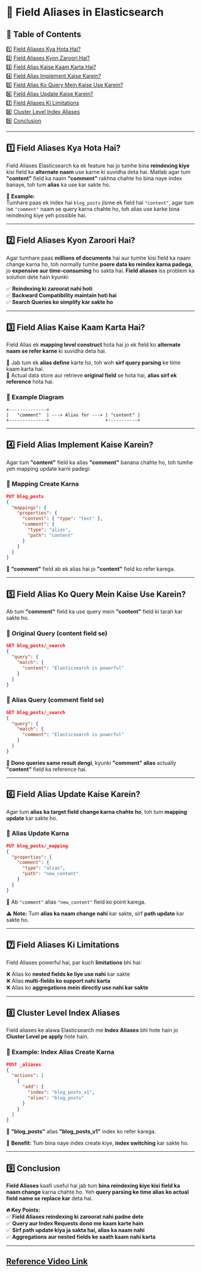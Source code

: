 # **📌 Field Aliases in Elasticsearch**  

## **📜 Table of Contents**  
1️⃣ [Field Aliases Kya Hota Hai?](#1)  
2️⃣ [Field Aliases Kyon Zaroori Hai?](#2)  
3️⃣ [Field Alias Kaise Kaam Karta Hai?](#3)  
4️⃣ [Field Alias Implement Kaise Karein?](#4)  
5️⃣ [Field Alias Ko Query Mein Kaise Use Karein?](#5)  
6️⃣ [Field Alias Update Kaise Karein?](#6)  
7️⃣ [Field Aliases Ki Limitations](#7)  
8️⃣ [Cluster Level Index Aliases](#8)  
9️⃣ [Conclusion](#9)  

---

## **1️⃣ Field Aliases Kya Hota Hai?**  <a id="1"></a>
Field Aliases Elasticsearch ka ek feature hai jo tumhe bina **reindexing kiye** kisi field ka **alternate naam** use karne ki suvidha deta hai. Matlab agar tum **"content"** field ka naam **"comment"** rakhna chahte ho bina naye index banaye, toh tum **alias** ka use kar sakte ho.  

🔹 **Example:**  
Tumhare paas ek index hai `blog_posts` jisme ek field hai `"content"`, agar tum ise `"comment"` naam se query karna chahte ho, toh alias use karke bina reindexing kiye yeh possible hai.  

---

## **2️⃣ Field Aliases Kyon Zaroori Hai?**  <a id="2"></a>
Agar tumhare paas **millions of documents** hai aur tumhe kisi field ka naam change karna ho, toh normally tumhe **poore data ko reindex karna padega**, jo **expensive aur time-consuming** ho sakta hai. **Field aliases** iss problem ka solution dete hain kyunki:  

✅ **Reindexing ki zaroorat nahi hoti**  
✅ **Backward Compatibility maintain hoti hai**  
✅ **Search Queries ko simplify kar sakte ho**  

---

## **3️⃣ Field Alias Kaise Kaam Karta Hai?**  <a id="3"></a>
Field Alias ek **mapping level construct** hota hai jo ek field ko **alternate naam se refer karne** ki suvidha deta hai.  

🔹 Jab tum ek **alias define** karte ho, toh woh **sirf query parsing** ke time kaam karta hai.  
🔹 Actual data store aur retrieve **original field** se hota hai, **alias sirf ek reference** hota hai.  

### **📌 Example Diagram**
```
+--------------+
|   "comment"  | ---> Alias for ---> | "content" |
+--------------+                     +-----------+
```

---

## **4️⃣ Field Alias Implement Kaise Karein?**  <a id="4"></a>
Agar tum **"content"** field ka alias **"comment"** banana chahte ho, toh tumhe yeh mapping update karni padegi:

### **📌 Mapping Create Karna**
```json
PUT blog_posts
{
  "mappings": {
    "properties": {
      "content": { "type": "text" },
      "comment": { 
        "type": "alias",
        "path": "content"
      }
    }
  }
}
```
🔹 **"comment"** field ab ek alias hai jo **"content"** field ko refer karega.  

---

## **5️⃣ Field Alias Ko Query Mein Kaise Use Karein?**  <a id="5"></a>
Ab tum **"comment"** field ka use query mein **"content"** field ki tarah kar sakte ho.

### **📌 Original Query (content field se)**
```json
GET blog_posts/_search
{
  "query": {
    "match": {
      "content": "Elasticsearch is powerful"
    }
  }
}
```

### **📌 Alias Query (comment field se)**
```json
GET blog_posts/_search
{
  "query": {
    "match": {
      "comment": "Elasticsearch is powerful"
    }
  }
}
```
🔹 **Dono queries same result dengi**, kyunki **"comment" alias** actually **"content"** field ka reference hai.  

---

## **6️⃣ Field Alias Update Kaise Karein?**  <a id="6"></a>
Agar tum **alias ka target field change karna chahte ho**, toh tum **mapping update** kar sakte ho.

### **📌 Alias Update Karna**
```json
PUT blog_posts/_mapping
{
  "properties": {
    "comment": {
      "type": "alias",
      "path": "new_content"
    }
  }
}
```
🔹 Ab `"comment"` alias `"new_content"` field ko point karega.  

⚠ **Note:** Tum **alias ka naam change nahi** kar sakte, sirf **path update** kar sakte ho.  

---

## **7️⃣ Field Aliases Ki Limitations**  <a id="7"></a>
Field Aliases powerful hai, par kuch **limitations** bhi hai:  

❌ Alias ko **nested fields ke liye use nahi** kar sakte  
❌ Alias **multi-fields ko support nahi karta**  
❌ Alias ko **aggregations mein directly use nahi kar sakte**  

---

## **8️⃣ Cluster Level Index Aliases**   <a id="8"></a>
Field aliases ke alawa Elasticsearch me **Index Aliases** bhi hote hain jo **Cluster Level pe apply** hote hain.  

### **📌 Example: Index Alias Create Karna**
```json
POST _aliases
{
  "actions": [
    {
      "add": {
        "index": "blog_posts_v1",
        "alias": "blog_posts"
      }
    }
  ]
}
```
🔹 **"blog_posts"** alias **"blog_posts_v1"** index ko refer karega.  

📌 **Benefit:** Tum bina naye index create kiye, **index switching** kar sakte ho.  

---

## **9️⃣ Conclusion**  <a id="9"></a>
**Field Aliases** kaafi useful hai jab tum **bina reindexing kiye kisi field ka naam change** karna chahte ho. Yeh **query parsing ke time alias ko actual field name se replace kar** deta hai.  

**🔥 Key Points:**  
✅ **Field Aliases reindexing ki zaroorat nahi padne dete**  
✅ **Query aur Index Requests dono me kaam karte hain**  
✅ **Sirf path update kiya ja sakta hai, alias ka naam nahi**  
✅ **Aggregations aur nested fields ke saath kaam nahi karta**  

---
[Reference Video Link](https://youtu.be/rnLNLUts0t4?si=_qnKpC2tCobE-VDb)
---